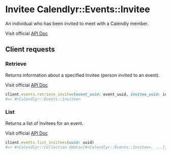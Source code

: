 # Invitee Calendlyr::Events::Invitee

An individual who has been invited to meet with a Calendly member.

Visit official [API Doc](https://developer.calendly.com/api-docs/decca36cf717f-invitee)

## Client requests

### Retrieve

Returns information about a specified Invitee (person invited to an event).

Visit official [API Doc](https://developer.calendly.com/api-docs/8305c0ccfac70-get-event-invitee)

```ruby
client.events.retrieve_invitee(event_uuid: event_uuid, invitee_uuid: invitee_uuid)
#=> #<Calendlyr::Events::Invitee>
```
### List

Returns a list of Invitees for an event.

Visit official [API Doc](https://developer.calendly.com/api-docs/eb8ee72701f99-list-event-invitees)

```ruby
client.events.list_invitees(uuid: uuid)
#=> #<Calendlyr::Collection @data=[#<Calendlyr::Events::Invitee>, ...], @count=nil, @next_page=nil, @next_page_token=nil, @client=#<Calendlyr::Client>>
```
